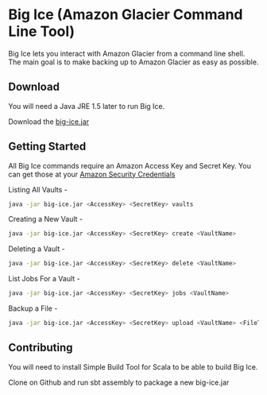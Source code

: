 # Big Ice (Amazon Glacier Command Line Tool)

Big Ice lets you interact with Amazon Glacier from a command line shell.  The main goal is to make backing up to Amazon Glacier as easy as possible.

## Download

You will need a Java JRE 1.5 later to run Big Ice.

Download the [big-ice.jar](https://s3.amazonaws.com/big-ice/big-ice.jar)

## Getting Started

All Big Ice commands require an Amazon Access Key and Secret Key.  You can get those at your [Amazon Security Credentials](https://portal.aws.amazon.com/gp/aws/securityCredentials)

Listing All Vaults    -
```bash
java -jar big-ice.jar <AccessKey> <SecretKey> vaults
```

Creating a New Vault  -
```bash
java -jar big-ice.jar <AccessKey> <SecretKey> create <VaultName>
```

Deleting a Vault      -
```bash
java -jar big-ice.jar <AccessKey> <SecretKey> delete <VaultName>
```

List Jobs For a Vault -
```bash
java -jar big-ice.jar <AccessKey> <SecretKey> jobs <VaultName>
```

Backup a File         -
```bash
java -jar big-ice.jar <AccessKey> <SecretKey> upload <VaultName> <FileToBackup
```


## Contributing

You will need to install Simple Build Tool for Scala to be able to build Big Ice.

Clone on Github and run sbt assembly to package a new big-ice.jar